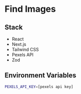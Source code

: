 # Find Images

## Stack

- React
- Next.js
- Tailwind CSS
- Pexels API
- Zod

## Environment Variables

```bash
PEXELS_API_KEY=[pexels api key]
```
